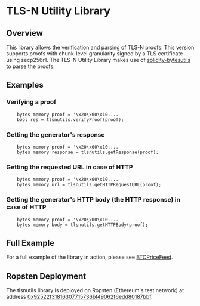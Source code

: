 # TLS-N Utility Library
## Overview
This library allows the verification and parsing of [TLS-N](https://tls-n.org) proofs. 
This version supports proofs with chunk-level granularity signed by a TLS certificate using secp256r1.
The TLS-N Utility Library makes use of [solidity-bytesutils](https://github.com/tls-n/solidity-bytesutils) to parse the proofs.

## Examples
### Verifying a proof

```
	bytes memory proof = '\x20\x00\x10....
	bool res = tlsnutils.verifyProof(proof);
```

### Getting the generator's response
```
    bytes memory proof = '\x20\x00\x10....
	bytes memory response = tlsnutils.getResponse(proof);
```

### Getting the requested URL in case of HTTP
```
    bytes memory proof = '\x20\x00\x10....
	bytes memory url = tlsnutils.getHTTPRequestURL(proof);
```

### Getting the generator's HTTP body (the HTTP response) in case of HTTP
```
    bytes memory proof = '\x20\x00\x10....
    bytes memory body = tlsnutils.getHTTPBody(proof);
```

## Full Example
For a full example of the library in action, please see [BTCPriceFeed](https://github.com/tls-n/BTCPriceFeed).

## Ropsten Deployment
The tlsnutils library is deployed on Ropsten (Ethereum's test network) at address [0x92522f31816307715736bf49062f6edd80187bbf](https://ropsten.io/address/0x92522f31816307715736bf49062f6edd80187bbf).
